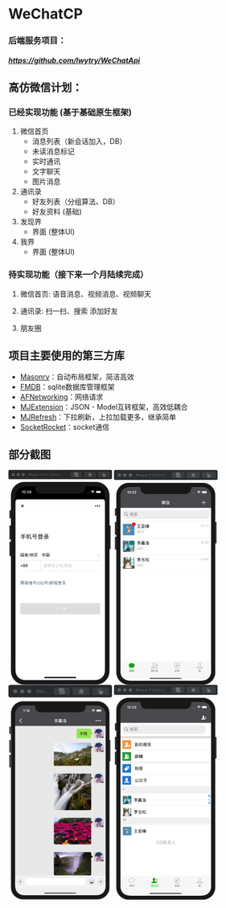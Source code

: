 # WeChatCP
### 后端服务项目：
##### https://github.com/lwytry/WeChatApi

## 高仿微信计划：
### 已经实现功能 (基于基础原生框架)
1. 微信首页
	* 消息列表（新会话加入，DB）
	* 未读消息标记
	* 实时通讯
	* 文字聊天
	* 图片消息
2. 通讯录
	* 好友列表（分组算法、DB）
	* 好友资料 (基础)
3. 发现界
	* 界面 (整体UI)
4. 我界
	* 界面 (整体UI)
### 待实现功能（接下来一个月陆续完成）
1. 微信首页: 语音消息、视频消息、视频聊天

2. 通讯录: 扫一扫、搜索 添加好友

3. 朋友圈

## 项目主要使用的第三方库
* [Masonry](https://github.com/SnapKit/Masonry)：自动布局框架，简洁高效
* [FMDB](https://github.com/ccgus/fmdb)：sqlite数据库管理框架
* [AFNetworking](https://github.com/AFNetworking/AFNetworking)：网络请求
* [MJExtension](https://github.com/CoderMJLee/MJExtension)：JSON - Model互转框架，高效低耦合
* [MJRefresh](https://github.com/CoderMJLee/MJRefresh)：下拉刷新，上拉加载更多，继承简单
* [SocketRocket](https://github.com/facebookarchive/SocketRocket)：socket通信
## 部分截图
<img src="./Introduce/login.jpg" width = "206" height = "428" alt="login" align=center />  <img src="./Introduce/conversation.jpg" width = "206" height = "428" alt="conversation" align=center /> <img src="./Introduce/chat.jpg" width = "206" height = "428" alt="chat" align=center />  <img src="./Introduce/contact.jpg" width = "206" height = "428" alt="contact" align=center />
